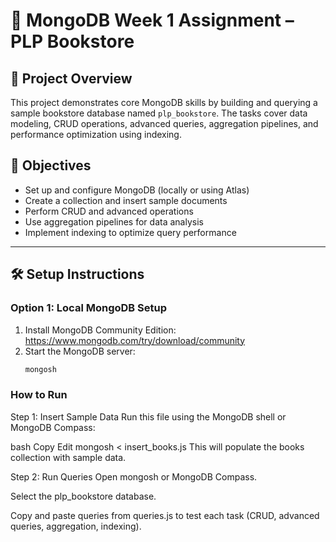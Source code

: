 # 📘 MongoDB Week 1 Assignment – PLP Bookstore

## 📍 Project Overview

This project demonstrates core MongoDB skills by building and querying a sample bookstore database named `plp_bookstore`. The tasks cover data modeling, CRUD operations, advanced queries, aggregation pipelines, and performance optimization using indexing.

## 🎯 Objectives

- Set up and configure MongoDB (locally or using Atlas)
- Create a collection and insert sample documents
- Perform CRUD and advanced operations
- Use aggregation pipelines for data analysis
- Implement indexing to optimize query performance

---

## 🛠️ Setup Instructions

### Option 1: Local MongoDB Setup

1. Install MongoDB Community Edition: https://www.mongodb.com/try/download/community
2. Start the MongoDB server:
   ```bash
   mongosh

### How to Run
Step 1: Insert Sample Data
Run this file using the MongoDB shell or MongoDB Compass:

bash
Copy
Edit
mongosh < insert_books.js
This will populate the books collection with sample data.

Step 2: Run Queries
Open mongosh or MongoDB Compass.

Select the plp_bookstore database.

Copy and paste queries from queries.js to test each task (CRUD, advanced queries, aggregation, indexing).
